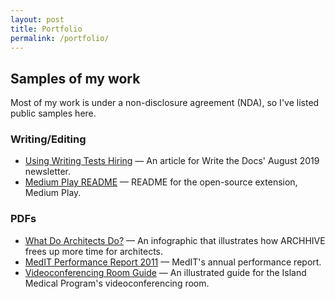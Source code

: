 ```yaml
---
layout: post
title: Portfolio
permalink: /portfolio/
---
```


## Samples of my work

Most of my work is under a non-disclosure agreement (NDA), so I've listed public samples here.

### Writing/Editing

* [Using Writing Tests Hiring](http://www.writethedocs.org/blog/newsletter-august-2019/) — An article for Write the Docs' August 2019 newsletter.
* [Medium Play README](https://github.com/krosa/medium-play/blob/master/README.md) — README for the open-source extension, Medium Play.

### PDFs

* <a href="/assets/infographic_WhatDoArchitectsDo.pdf">What Do Architects Do?</a> — An infographic that illustrates how ARCHHIVE frees up more time for architects.
* <a href="/assets/MedIT_PerformanceReport2011.pdf">MedIT Performance Report 2011</a> — MedIT's annual performance report.
* <a href="/assets/cheatsheet_IslandMedicalProgram.pdf">Videoconferencing Room Guide</a> — An illustrated guide for the Island Medical Program's videoconferencing room.
